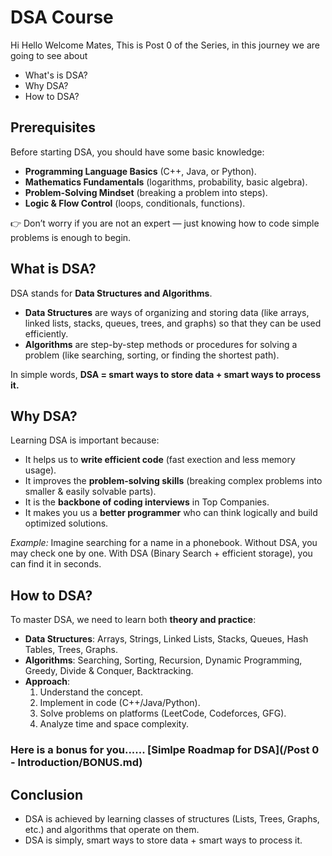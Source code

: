 # DSA Course

Hi Hello Welcome Mates, This is Post 0 of the Series, in this journey we are going to see about

- What's is DSA?
- Why DSA?
- How to DSA?

## Prerequisites

Before starting DSA, you should have some basic knowledge:

- **Programming Language Basics** (C++, Java, or Python).  
- **Mathematics Fundamentals** (logarithms, probability, basic algebra).  
- **Problem-Solving Mindset** (breaking a problem into steps).  
- **Logic & Flow Control** (loops, conditionals, functions).  

👉 Don’t worry if you are not an expert — just knowing how to code simple problems is enough to begin.

## What is DSA?

DSA stands for **Data Structures and Algorithms**.  

- **Data Structures** are ways of organizing and storing data (like arrays, linked lists, stacks, queues, trees, and graphs) so that they can be used efficiently.  
- **Algorithms** are step-by-step methods or procedures for solving a problem (like searching, sorting, or finding the shortest path).  

In simple words, **DSA = smart ways to store data + smart ways to process it.**

## Why DSA?

Learning DSA is important because:  

- It helps us to **write efficient code** (fast exection and less memory usage).  
- It improves the **problem-solving skills** (breaking complex problems into smaller & easily solvable parts).  
- It is the **backbone of coding interviews** in Top Companies.  
- It makes you us a **better programmer** who can think logically and build optimized solutions.  

*Example:* Imagine searching for a name in a phonebook. Without DSA, you may check one by one. With DSA (Binary Search + efficient storage), you can find it in seconds.  

## How to DSA?

To master DSA, we need to learn both **theory and practice**:  

- **Data Structures**: Arrays, Strings, Linked Lists, Stacks, Queues, Hash Tables, Trees, Graphs.  
- **Algorithms**: Searching, Sorting, Recursion, Dynamic Programming, Greedy, Divide & Conquer, Backtracking.  
- **Approach**:  
  1. Understand the concept.  
  2. Implement in code (C++/Java/Python).  
  3. Solve problems on platforms (LeetCode, Codeforces, GFG).  
  4. Analyze time and space complexity.  

### Here is a bonus for you...... [Simlpe Roadmap for DSA](/Post 0 - Introduction/BONUS.md)

## Conclusion

- DSA is achieved by learning classes of structures (Lists, Trees, Graphs, etc.) and algorithms that operate on them.
- DSA is simply, smart ways to store data + smart ways to process it.

